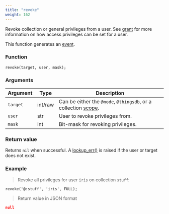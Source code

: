 ```yaml
---
title: "revoke"
weight: 162
---
```


Revoke collection or general privileges from a user. See [grant](../../thingsdb-api/grant) for more information on
how access privileges can be set for a user.

This function generates an [event](../../overview/events).

### Function

`revoke(target, user, mask);`

### Arguments

Argument | Type | Description
-------- | ---- | -----------
`target` | int/raw | Can be either the `@node`, `@thingsdb`, or a collection [scope](../../overview/scopes).
`user` | str | User to revoke privileges from.
`mask` | int | Bit-mask for revoking privileges.

### Return value

Returns `nil` when successful. A [lookup_err()](../../errors/lookup_err) is raised if the user or target
does not exist.

### Example

> Revoke all privileges for user `iris` on collection `stuff`:

```thingsdb,syntax_only,@t
revoke('@:stuff', 'iris', FULL);
```

> Return value in JSON format

```json
null
```
